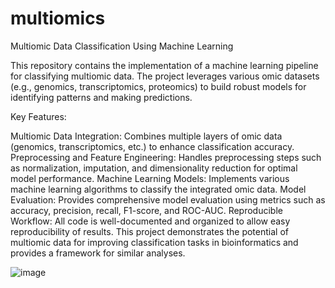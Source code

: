 # multiomics
Multiomic Data Classification Using Machine Learning

This repository contains the implementation of a machine learning pipeline for classifying multiomic data. The project leverages various omic datasets (e.g., genomics, transcriptomics, proteomics) to build robust models for identifying patterns and making predictions.

Key Features:

Multiomic Data Integration: Combines multiple layers of omic data (genomics, transcriptomics, etc.) to enhance classification accuracy.
Preprocessing and Feature Engineering: Handles preprocessing steps such as normalization, imputation, and dimensionality reduction for optimal model performance.
Machine Learning Models: Implements various machine learning algorithms to classify the integrated omic data.
Model Evaluation: Provides comprehensive model evaluation using metrics such as accuracy, precision, recall, F1-score, and ROC-AUC.
Reproducible Workflow: All code is well-documented and organized to allow easy reproducibility of results.
This project demonstrates the potential of multiomic data for improving classification tasks in bioinformatics and provides a framework for similar analyses.

![image](https://github.com/user-attachments/assets/ed01128e-9406-4e16-8035-a145013e4e5e)

